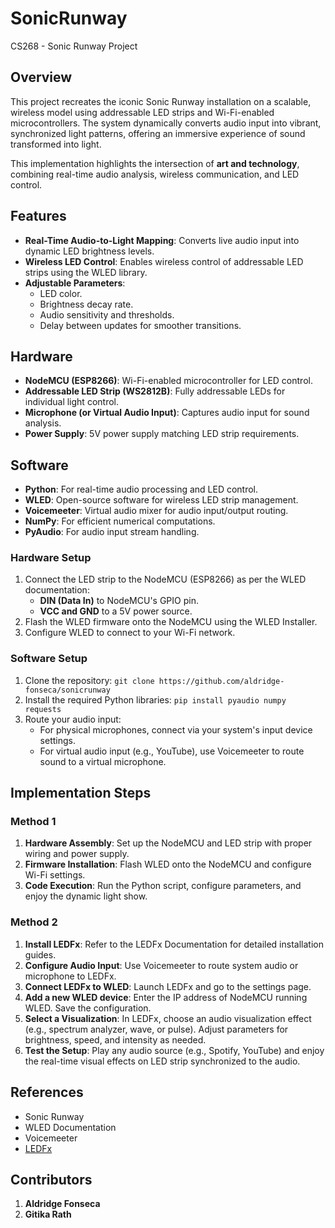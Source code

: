 # SonicRunway
CS268 - Sonic Runway Project
## **Overview**

This project recreates the iconic Sonic Runway installation on a scalable, wireless model using addressable LED strips and Wi-Fi-enabled microcontrollers. The system dynamically converts audio input into vibrant, synchronized light patterns, offering an immersive experience of sound transformed into light.

This implementation highlights the intersection of **art and technology**, combining real-time audio analysis, wireless communication, and LED control.

## **Features**

- **Real-Time Audio-to-Light Mapping**: Converts live audio input into dynamic LED brightness levels.
- **Wireless LED Control**: Enables wireless control of addressable LED strips using the WLED library.
- **Adjustable Parameters**:
    - LED color.
    - Brightness decay rate.
    - Audio sensitivity and thresholds.
    - Delay between updates for smoother transitions.

## **Hardware**

- **NodeMCU (ESP8266)**: Wi-Fi-enabled microcontroller for LED control.
- **Addressable LED Strip (WS2812B)**: Fully addressable LEDs for individual light control.
- **Microphone (or Virtual Audio Input)**: Captures audio input for sound analysis.
- **Power Supply**: 5V power supply matching LED strip requirements.

## **Software**

- **Python**: For real-time audio processing and LED control.
- **WLED**: Open-source software for wireless LED strip management.
- **Voicemeeter**: Virtual audio mixer for audio input/output routing.
- **NumPy**: For efficient numerical computations.
- **PyAudio**: For audio input stream handling.

### **Hardware Setup**

1. Connect the LED strip to the NodeMCU (ESP8266) as per the WLED documentation:
    - **DIN (Data In)** to NodeMCU's GPIO pin.
    - **VCC and GND** to a 5V power source.
2. Flash the WLED firmware onto the NodeMCU using the WLED Installer.
3. Configure WLED to connect to your Wi-Fi network.

### **Software Setup**

1. Clone the repository:
    `git clone https://github.com/aldridge-fonseca/sonicrunway`
2. Install the required Python libraries:
    `pip install pyaudio numpy requests`  
3. Route your audio input:
    - For physical microphones, connect via your system's input device settings.
    - For virtual audio input (e.g., YouTube), use Voicemeeter to route sound to a virtual microphone.

## **Implementation Steps**

### **Method 1**

1. **Hardware Assembly**: Set up the NodeMCU and LED strip with proper wiring and power supply.
2. **Firmware Installation**: Flash WLED onto the NodeMCU and configure Wi-Fi settings.
3. **Code Execution**: Run the Python script, configure parameters, and enjoy the dynamic light show.

### **Method 2**

1. **Install LEDFx**: Refer to the LEDFx Documentation for detailed installation guides.
2. **Configure Audio Input**: Use Voicemeeter to route system audio or microphone to LEDFx.
3. **Connect LEDFx to WLED**: Launch LEDFx and go to the settings page.
4. **Add a new WLED device**: Enter the IP address of NodeMCU running WLED. Save the configuration.
5. **Select a Visualization**: In LEDFx, choose an audio visualization effect (e.g., spectrum analyzer, wave, or pulse). Adjust parameters for brightness, speed, and intensity as needed.
6. **Test the Setup**: Play any audio source (e.g., Spotify, YouTube) and enjoy the real-time visual effects on LED strip synchronized to the audio.


## **References**

- Sonic Runway
- WLED Documentation
- Voicemeeter
- [LEDFx](https://github.com/LedFx/LedFx)

## **Contributors**

1. **Aldridge Fonseca**
2. **Gitika Rath**
